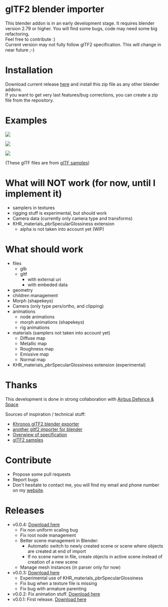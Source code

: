 # glTF2 blender importer

This blender addon is in an early development stage. It requires blender version 2.79 or higher.
You will find some bugs, code may need some big refactoring.  
Feel free to contribute :)  
Current version may not fully follow glTF2 specification. This will change in near future ;-)

# Installation

Download current release [here](https://github.com/julienduroure/gltf2-blender-importer/releases) and install this zip file as any other blender addons.  
If you want to get very last features/bug corrections, you can create a zip file from the repository.

# Examples

![](doc/BoomBox.png)  

![](doc/CesiumMan.png)  

![](doc/FlightHelmet.png)

(These glTF files are from [glTF samples](https://github.com/KhronosGroup/glTF-Sample-Models))

# What will NOT work (for now, until I implement it)  
*  samplers in textures
*  rigging stuff is experimental, but should work
*  Camera data (currently only camera type and transforms)
*  KHR_materials_pbrSpecularGlossiness extension
    *  alpha is not taken into account yet (WIP)

# What should work  
*  files  
    *  glb  
    *  gltf  
        *  with external uri  
        *  with embeded data  
*  geometry
*  children management
*  Morph (shapekeys)  
*  Camera (only type pers/ortho, and clipping)
*  animations  
    *  node animations  
    *  morph animations (shapekeys)  
    *  rig animations
*  materials (samplers not taken into account yet)
    *  Diffuse map
    *  Metallic map
    *  Roughness map
    *  Emissive map
    *  Normal map
*  KHR_materials_pbrSpecularGlossiness extension (experimental)

# Thanks

This development is done in strong collaboration with [Airbus Defence & Space][5]

Sources of inspiration / technical stuff:  
*  [Khronos glTF2 blender exporter][1]
*  [another gltf2 importer for blender][2]
*  [Overwiew of specification][3]
*  [glTF2 samples][4]

# Contribute
  *  Propose some pull requests
  *  Report bugs
  *  Don't hesitate to contact me, you will find my email and phone number on my [website](http://julienduroure.com).

# Releases
*  v0.0.4: [Download here](https://github.com/julienduroure/gltf2-blender-importer/releases/download/v0.0.4/io_scene_gltf2_importer.zip)
    *  Fix non uniform scaling bug
    *  Fix root node management
    *  Better scene management in Blender:
        *   Automatic switch to newly created scene or scene where objects are created at end of import
        *   If no scene name in file, create objects in active scene instead of creation of a new scene
    *  Manage mesh instances (in parser only for now)
*  v0.0.3: [Download here](https://github.com/julienduroure/gltf2-blender-importer/releases/download/v0.0.3/io_scene_gltf2_importer.zip)
    *  Experimental use of KHR_materials_pbrSpecularGlossiness
    *  Fix bug when a texture file is missing
    *  Fix bug with armature parenting
*  v0.0.2: Fix animation stuff. [Download here](https://github.com/julienduroure/gltf2-blender-importer/releases/download/v0.0.2/io_scene_gltf2_importer.zip)
*  v0.0.1: First release. [Download here](https://github.com/julienduroure/gltf2-blender-importer/releases/download/v0.0.1/io_scene_gltf2_importer.zip)

[1]: https://github.com/KhronosGroup/glTF-Blender-Exporter
[2]: https://github.com/ksons/gltf-blender-importer
[3]: https://github.com/KhronosGroup/glTF/blob/master/specification/2.0/figures/gltfOverview-2.0.0a.png
[4]: https://github.com/KhronosGroup/glTF-Sample-Models
[5]: http://www.airbus.com/space.html
